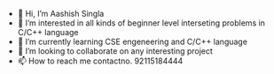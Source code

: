 - 👋 Hi, I’m Aashish Singla
- 👀 I’m interested in all kinds of beginner level interseting problems in C/C++ language
- 🌱 I’m currently learning CSE engeneering and C/C++ language
- 💞️ I’m looking to collaborate on any interesting project
- 📫 How to reach me contactno. 92115184444

<!---
aaashishsinga567/aaashishsinga567 is a ✨ special ✨ repository because its `README.md` (this file) appears on your GitHub profile.
You can click the Preview link to take a look at your changes.
--->
